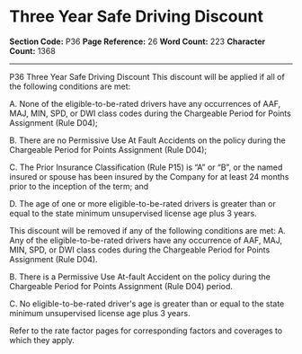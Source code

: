 # Three Year Safe Driving Discount

**Section Code:** P36
**Page Reference:** 26
**Word Count:** 223
**Character Count:** 1368

---

P36 Three Year Safe Driving Discount 
This discount will be applied if all of the following conditions are met: 
 
A. 
None of the eligible-to-be-rated drivers have any occurrences of AAF, MAJ, MIN, SPD, 
or DWI class codes during the Chargeable Period for Points Assignment (Rule D04); 
 
B. 
There are no Permissive Use At Fault Accidents on the policy during the Chargeable 
Period for Points Assignment (Rule D04); 
 
C. 
The Prior Insurance Classification (Rule P15) is “A” or “B”, or the named insured or 
spouse has been insured by the Company for at least 24 months prior to the 
inception of the term; and 
 
D. 
The age of one or more eligible-to-be-rated drivers is greater than or equal to the 
state minimum unsupervised license age plus 3 years. 
 
This discount will be removed if any of the following conditions are met: 
A. 
Any of the eligible-to-be-rated drivers have any occurrence of AAF, MAJ, MIN, SPD, or 
DWI class codes during the Chargeable Period for Points Assignment (Rule D04). 
 
B. 
There is a Permissive Use At-fault Accident on the policy during the Chargeable Period 
for Points Assignment (Rule D04) period. 
 
C. 
No eligible-to-be-rated driver's age is greater than or equal to the state minimum 
unsupervised license age plus 3 years. 
 
Refer to the rate factor pages for corresponding factors and coverages to which they apply.